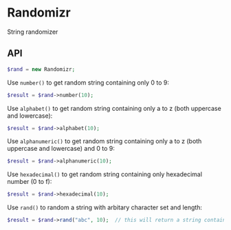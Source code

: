 # Randomizr

String randomizer

## API

```php
$rand = new Randomizr;
```

Use `number()` to get random string containing only 0 to 9:
```php
$result = $rand->number(10);
```

Use `alphabet()` to get random string containing only a to z (both uppercase and lowercase):
```php
$result = $rand->alphabet(10);
```

Use `alphanumeric()` to get random string containing only a to z (both uppercase and lowercase) and 0 to 9:
```php
$result = $rand->alphanumeric(10);
```

Use `hexadecimal()` to get random string containing only hexadecimal number (0 to f):
```php
$result = $rand->hexadecimal(10);
```

Use `rand()` to random a string with arbitary character set and length:
```php
$result = $rand->rand("abc", 10);  // this will return a string containing either a or b or c with length of 10
```
